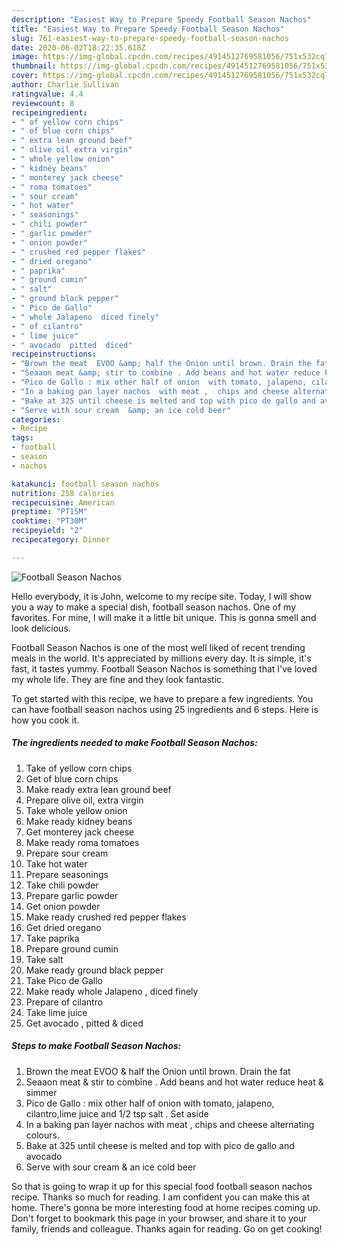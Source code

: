 ```yaml
---
description: "Easiest Way to Prepare Speedy Football Season Nachos"
title: "Easiest Way to Prepare Speedy Football Season Nachos"
slug: 761-easiest-way-to-prepare-speedy-football-season-nachos
date: 2020-06-02T18:22:35.618Z
image: https://img-global.cpcdn.com/recipes/4914512769581056/751x532cq70/football-season-nachos-recipe-main-photo.jpg
thumbnail: https://img-global.cpcdn.com/recipes/4914512769581056/751x532cq70/football-season-nachos-recipe-main-photo.jpg
cover: https://img-global.cpcdn.com/recipes/4914512769581056/751x532cq70/football-season-nachos-recipe-main-photo.jpg
author: Charlie Sullivan
ratingvalue: 4.4
reviewcount: 8
recipeingredient:
- " of yellow corn chips"
- " of blue corn chips"
- " extra lean ground beef"
- " olive oil extra virgin"
- " whole yellow onion"
- " kidney beans"
- " monterey jack cheese"
- " roma tomatoes"
- " sour cream"
- " hot water"
- " seasonings"
- " chili powder"
- " garlic powder"
- " onion powder"
- " crushed red pepper flakes"
- " dried oregano"
- " paprika"
- " ground cumin"
- " salt"
- " ground black pepper"
- " Pico de Gallo"
- " whole Jalapeno  diced finely"
- " of cilantro"
- " lime juice"
- " avocado  pitted  diced"
recipeinstructions:
- "Brown the meat  EVOO &amp; half the Onion until brown. Drain the fat"
- "Seaaon meat &amp; stir to combine . Add beans and hot water reduce heat &amp; simmer"
- "Pico de Gallo : mix other half of onion  with tomato, jalapeno, cilantro,lime juice and 1/2 tsp salt . Set aside"
- "In a baking pan layer nachos  with meat ,  chips and cheese alternating colours."
- "Bake at 325 until cheese is melted and top with pico de gallo and avocado"
- "Serve with sour cream  &amp; an ice cold beer"
categories:
- Recipe
tags:
- football
- season
- nachos

katakunci: football season nachos 
nutrition: 258 calories
recipecuisine: American
preptime: "PT15M"
cooktime: "PT30M"
recipeyield: "2"
recipecategory: Dinner

---
```



![Football Season Nachos](https://img-global.cpcdn.com/recipes/4914512769581056/751x532cq70/football-season-nachos-recipe-main-photo.jpg)

Hello everybody, it is John, welcome to my recipe site. Today, I will show you a way to make a special dish, football season nachos. One of my favorites. For mine, I will make it a little bit unique. This is gonna smell and look delicious.

Football Season Nachos is one of the most well liked of recent trending meals in the world. It's appreciated by millions every day. It is simple, it's fast, it tastes yummy. Football Season Nachos is something that I've loved my whole life. They are fine and they look fantastic.




To get started with this recipe, we have to prepare a few ingredients. You can have football season nachos using 25 ingredients and 6 steps. Here is how you cook it.

<!--inarticleads1-->

##### The ingredients needed to make Football Season Nachos:

1. Take  of yellow corn chips
1. Get  of blue corn chips
1. Make ready  extra lean ground beef
1. Prepare  olive oil, extra virgin
1. Take  whole yellow onion
1. Make ready  kidney beans
1. Get  monterey jack cheese
1. Make ready  roma tomatoes
1. Prepare  sour cream
1. Take  hot water
1. Prepare  seasonings
1. Take  chili powder
1. Prepare  garlic powder
1. Get  onion powder
1. Make ready  crushed red pepper flakes
1. Get  dried oregano
1. Take  paprika
1. Prepare  ground cumin
1. Take  salt
1. Make ready  ground black pepper
1. Take  Pico de Gallo
1. Make ready  whole Jalapeno , diced finely
1. Prepare  of cilantro
1. Take  lime juice
1. Get  avocado , pitted &amp; diced




<!--inarticleads2-->

##### Steps to make Football Season Nachos:

1. Brown the meat  EVOO &amp; half the Onion until brown. Drain the fat
1. Seaaon meat &amp; stir to combine . Add beans and hot water reduce heat &amp; simmer
1. Pico de Gallo : mix other half of onion  with tomato, jalapeno, cilantro,lime juice and 1/2 tsp salt . Set aside
1. In a baking pan layer nachos  with meat ,  chips and cheese alternating colours.
1. Bake at 325 until cheese is melted and top with pico de gallo and avocado
1. Serve with sour cream  &amp; an ice cold beer




So that is going to wrap it up for this special food football season nachos recipe. Thanks so much for reading. I am confident you can make this at home. There's gonna be more interesting food at home recipes coming up. Don't forget to bookmark this page in your browser, and share it to your family, friends and colleague. Thanks again for reading. Go on get cooking!
